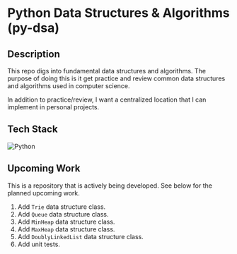 # Python Data Structures & Algorithms (py-dsa)

## Description

This repo digs into fundamental data structures and algorithms. The purpose of doing this is it get practice and review common data structures and algorithms used in computer science.

In addition to practice/review, I want a centralized location that I can implement in personal projects.

## Tech Stack
<img style="padding-right:20px;" alt="Python" src="https://img.shields.io/badge/python-3670A0?style=for-the-badge&logo=python&logoColor=ffdd54"/>

## Upcoming Work

This is a repository that is actively being developed. See below for the planned upcoming work.

1. Add `Trie` data structure class.
2. Add `Queue` data structure class.
3. Add `MinHeap` data structure class.
4. Add `MaxHeap` data structure class.
5. Add `DoublyLinkedList` data structure class.
6. Add unit tests.
